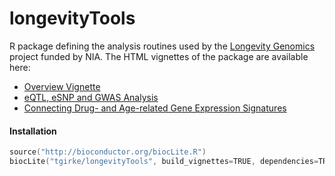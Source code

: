 # longevityTools
R package defining the analysis routines used by the [Longevity Genomics](http://www.longevitygenomics.org/) project funded by NIA. The HTML vignettes of the package are available here:

* [Overview Vignette](https://htmlpreview.github.io/?https://github.com/tgirke/longevityTools/blob/master/vignettes/longevityTools.html)
* [eQTL, eSNP and GWAS Analysis](https://htmlpreview.github.io/?https://github.com/tgirke/longevityTools/blob/master/vignettes/longevityTools_eQTL.html)
* [Connecting Drug- and Age-related Gene Expression Signatures](https://htmlpreview.github.io/?https://github.com/tgirke/longevityTools/blob/master/vignettes/longevityTools_CMAP.html)

#### Installation 

```s
source("http://bioconductor.org/biocLite.R")
biocLite("tgirke/longevityTools", build_vignettes=TRUE, dependencies=TRUE)
```
